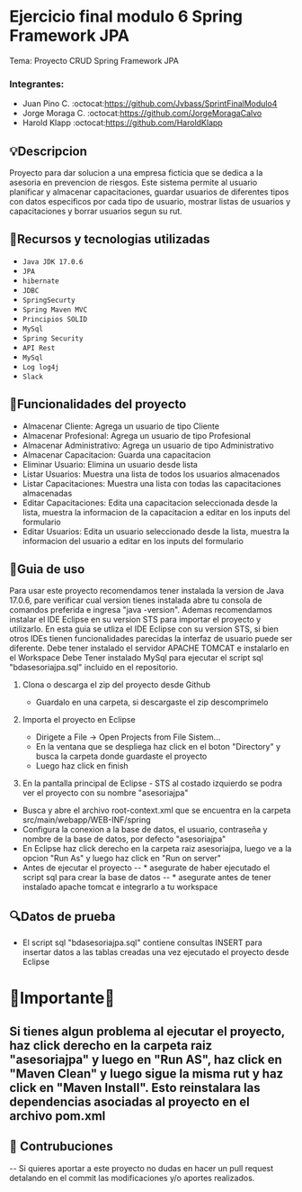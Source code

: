 # Ejercicio final modulo 6 Spring Framework JPA
Tema: Proyecto CRUD Spring Framework JPA
### Integrantes:
+ Juan Pino C. :octocat:https://github.com/Jvbass/SprintFinalModulo4
+ Jorge Moraga C. :octocat:https://github.com/JorgeMoragaCalvo
+ Harold Klapp :octocat:https://github.com/HaroldKlapp
## :bulb:Descripcion 
  Proyecto para dar solucion a una empresa ficticia que se dedica a la asesoria en prevencion de riesgos. Este sistema permite al usuario planificar y almacenar capacitaciones, guardar usuarios de diferentes tipos con datos especificos por cada tipo de usuario, mostrar listas de usuarios y capacitaciones y borrar usuarios segun su rut.

## :wrench:Recursos y tecnologias utilizadas
- `Java JDK 17.0.6`
- `JPA`
- `hibernate`
- `JDBC`
- `SpringSecurty`
- `Spring Maven MVC`
- `Principios SOLID`
- `MySql`
- `Spring Security`
- `API Rest`
- `MySql`
- `Log log4j`
- `Slack`

## :hammer:Funcionalidades del proyecto
  - Almacenar Cliente: Agrega un usuario de tipo Cliente
  - Almacenar Profesional: Agrega un usuario de tipo Profesional
  - Almacenar Administrativo: Agrega un usuario de tipo Administrativo
  - Almacenar Capacitacion: Guarda una capacitacion
  - Eliminar Usuario: Elimina un usuario desde lista
  - Listar Usuarios: Muestra una lista de todos los usuarios almacenados
  - Listar Capacitaciones: Muestra una lista con todas las capacitaciones almacenadas
  - Editar Capacitaciones: Edita una capacitacion seleccionada desde la lista, muestra la informacion de la capacitacion a editar en los inputs del formulario
  - Editar Usuarios: Edita un usuario seleccionado desde la lista, muestra la informacion del usuario a editar en los inputs del formulario    

## :notebook:Guia de uso
Para usar este proyecto recomendamos tener instalada la version de Java 17.0.6, pare verificar cual version tienes instalada abre tu consola de comandos preferida e ingresa "java -version". Ademas recomendamos instalar el IDE Eclipse en su version STS para importar el proyecto y utilizarlo. En esta guia se utliza el IDE Eclipse con su version STS, si bien otros IDEs tienen funcionalidades parecidas la interfaz de usuario puede ser diferente.
Debe tener instalado el servidor APACHE TOMCAT e instalarlo en el Workspace
Debe Tener instalado MySql para ejecutar el script sql "bdasesoriajpa.sql" incluido en el repositorio.
1. Clona o descarga el zip del proyecto desde Github
	- Guardalo en una carpeta, si descargaste el zip descomprimelo
	
2. Importa el proyecto en Eclipse
	- Dirigete a File -> Open Projects from File Sistem...
	- En la ventana que se despliega haz click en el boton "Directory" y busca la carpeta donde guardaste el proyecto
	- Luego haz click en finish
	
3. En la pantalla principal de Eclipse - STS al costado izquierdo se podra ver el proyecto con su nombre "asesoriajpa"
  - Busca y abre el archivo root-context.xml que se encuentra en la carpeta src/main/webapp/WEB-INF/spring
  - Configura la conexion a la base de datos, el usuario, contraseña y nombre de la base de datos, por defecto "asesoriajpa"
  - En Eclipse haz click derecho en la carpeta raiz asesoriajpa, luego ve a la opcion "Run As" y luego haz click en "Run on server"
  - Antes de ejecutar el proyecto
   -- * asegurate de haber ejecutado el script sql para crear la base de datos
   -- * asegurate antes de tener instalado apache tomcat e integrarlo a tu workspace

## :mag:Datos de prueba 
- El script sql "bdasesoriajpa.sql" contiene consultas INSERT para insertar datos a las tablas creadas una vez ejecutado el proyecto desde Eclipse

# :construction:**Importante**:construction:
## Si tienes algun problema al ejecutar el proyecto, haz click derecho en la carpeta raiz "asesoriajpa" y luego en "Run AS", haz click en "Maven Clean" y luego sigue la misma rut y haz click en "Maven Install". Esto reinstalara las dependencias asociadas al proyecto en el archivo pom.xml 

## :hugs: Contrubuciones 
-- Si quieres aportar a este proyecto no dudas en hacer un pull request detalando en el commit las modificaciones y/o aportes realizados.
